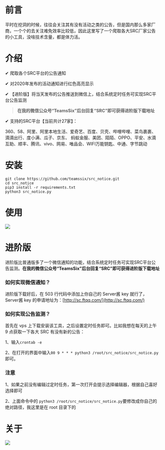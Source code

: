 # 前言

平时在挖洞的时候，往往会关注其有没有活动之类的公告，但是国内那么多家厂商，一个个的去关注难免效率比较低，因此这里写了一个爬取各大SRC厂家公告的小工具，没啥技术含量，都是体力活。

# 介绍

✔ 爬取各个SRC平台的公告通知

✔ 对2020年发布的活动通知进行红色高亮显示

✔ 【进阶版】将当天发布的公告推送到微信上，结合系统定时任务可实现SRC平台公告监测

> **在我的微信公众号“TeamsSix”后台回复“SRC”即可获得进阶版下载地址**

✔ 支持的SRC平台【当前共计27家】：

360、58、阿里、阿里本地生活、爱奇艺、百度、贝壳、哔哩哔哩、菜鸟裹裹、滴滴出行、度小满、瓜子、京东、
蚂蚁金服、美团、陌陌、OPPO、平安、水滴互助、顺丰、腾讯、vivo、网易、唯品会、WIFI万能钥匙、中通、字节跳动

# 安装

```
git clone https://github.com/teamssix/src_notice.git
cd src_notice
pip3 install -r requirements.txt
python3 src_notice.py
```

# 使用

![](https://teamssix.oss-cn-hangzhou.aliyuncs.com/Snipaste_2020-11-15_18-35-17.png)

# 进阶版

进阶版比普通版多了一个微信通知的功能，结合系统定时任务可实现SRC平台公告监测。**在我的微信公众号“TeamsSix”后台回复“SRC”即可获得进阶版下载地址**

### 如何实现微信通知？

进阶版下载好后，在 503 行代码中添加上你自己的 Server酱 key 就行了， Server酱 key 的申请地址为：[http://sc.ftqq.com/](http://sc.ftqq.com/)

### 如何实现公告监测？

首先在 vps 上下载安装该工具，之后设置定时任务即可。比如我想在每天的上午 9 点获取一下各大 SRC 有没有新的公告：

1、输入`crontab -e`

2、在打开的界面中输入`00 9 * * * python3 /root/src_notice/src_notice.py`即可。

### 注意

1、如果之前没有编辑过定时任务，第一次打开会提示选择编辑器，根据自己喜好选择即可

2、上面命令中的 `python3 /root/src_notice/src_notice.py`要修改成你自己的绝对路径，我这里是在 root 目录下的

# 关于

![](https://teamssix.oss-cn-hangzhou.aliyuncs.com/TeamsSix_Subscription_Logo2.png)
